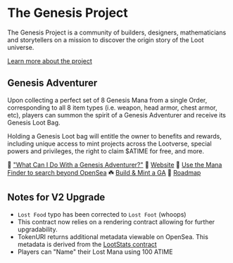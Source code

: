 # The Genesis Project
The Genesis Project is a community of builders, designers, mathematicians and storytellers on a mission to discover the origin story of the Loot universe.

[Learn more about the project](genesisproject.xyz)

## Genesis Adventurer
Upon collecting a perfect set of 8 Genesis Mana from a single Order, corresponding to all 8 item types (i.e. weapon, head armor, chest armor, etc), players can summon the spirit of a Genesis Adventurer and receive its Genesis Loot Bag.

Holding a Genesis Loot bag will entitle the owner to benefits and rewards, including unique access to mint projects across the Lootverse, special powers and privileges, the right to claim $ATIME for free, and more.

🔮 ["What Can I Do With a Genesis Adventurer?"](https://portal.genesisproject.xyz/)
🏰 [Website](https://genesisproject.xyz/)
🔦 [Use the Mana Finder to search beyond OpenSea](https://app.genesisproject.xyz/claim)
☘️ [Build & Mint a GA](https://app.genesisproject.xyz/claim)
📍 [Roadmap](https://genesisproject.xyz/roadmap)

## Notes for V2 Upgrade
* `Lost Food` typo has been corrected to `Lost Foot` (whoops)
* This contract now relies on a rendering contract allowing for further upgradability.
* TokenURI returns additional metadata viewable on OpenSea. This metadata is derived from the [LootStats contract](https://github.com/genesisproject4loot/loot-stats/tree/fcf8e160876ba9b416a'4096e7f877908ad8e33a3)
* Players can "Name" their Lost Mana using 100 ATIME
